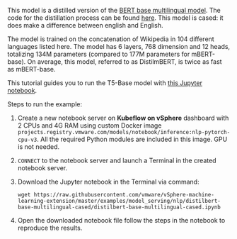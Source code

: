 This model is a distilled version of the [BERT base multilingual model](https://huggingface.co/bert-base-multilingual-cased). The code for the distillation process can be found [here](https://github.com/huggingface/transformers/tree/main/examples/research_projects/distillation). This model is cased: it does make a difference between english and English.

The model is trained on the concatenation of Wikipedia in 104 different languages listed here. The model has 6 layers, 768 dimension and 12 heads, totalizing 134M parameters (compared to 177M parameters for mBERT-base). On average, this model, referred to as DistilmBERT, is twice as fast as mBERT-base.

This tutorial guides you to run the T5-Base model with [this Jupyter notebook](https://github.com/vmware/vSphere-machine-learning-extension/blob/main/examples/model_serving/nlp/distilbert-base-multilingual-cased/distilbert-base-multilingual-cased.ipynb).

Steps to run the example:

1. Create a new notebook server on **Kubeflow on vSphere** dashboard with 2 CPUs and 4G RAM using custom Docker image `projects.registry.vmware.com/models/notebook/inference:nlp-pytorch-cpu-v3`. All the required Python modules are included in this image. GPU is not needed. 

2. `CONNECT` to the notebook server and launch a Terminal in the created notebook server.

3. Download the Jupyter notebook in the Terminal via command: 

   ```shell
   wget https://raw.githubusercontent.com/vmware/vSphere-machine-learning-extension/master/examples/model_serving/nlp/distilbert-base-multilingual-cased/distilbert-base-multilingual-cased.ipynb
   ```

4. Open the downloaded notebook file follow the steps in the notebook to reproduce the results.
